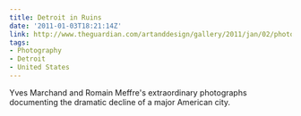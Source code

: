```yaml
---
title: Detroit in Ruins
date: '2011-01-03T18:21:14Z'
link: http://www.theguardian.com/artanddesign/gallery/2011/jan/02/photography-detroit
tags:
- Photography
- Detroit
- United States
---
```

Yves Marchand and Romain Meffre's extraordinary photographs documenting the dramatic decline of a major American city.
